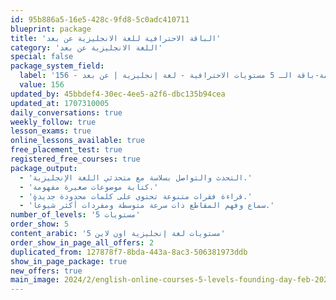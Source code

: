 ```yaml
---
id: 95b886a5-16e5-428c-9fd8-5c0adc410711
blueprint: package
title: 'الباقة الاحترافية للغة الانجليزية عن بعد'
category: 'اللغة الانجليزية عن بعد'
special: false
package_system_field:
  label: 'العروض الدائمة-باقة الـ 5 مستويات الاحترافية - لغة إنجليزية | عن بعد - 156'
  value: 156
updated_by: 45bbdef4-30ec-4ee5-a2f6-dbc135b94cea
updated_at: 1707310005
daily_conversations: true
weekly_follow: true
lesson_exams: true
online_lessons_available: true
free_placement_test: true
registered_free_courses: true
package_output:
  - 'التحدث والتواصل بسلاسة مع متحدثي اللغة الإنجليزية.'
  - 'كتابة موضوعات صغيرة مفهومة.'
  - 'قراءة فقرات متنوعة تحتوي على كلمات محدودة جديدة.'
  - 'سماع وفهم المقاطع ذات سرعة متوسطة ومفردات أكثر شيوعاً.'
number_of_levels: '5 مستويات'
order_show: 5
content_arabic: '5 مستويات لغة إنجليزية اون لاين'
order_show_in_page_all_offers: 2
duplicated_from: 127878f7-8bda-443a-8ac3-506381973ddb
show_in_page_package: true
new_offers: true
main_image: 2024/2/english-online-courses-5-levels-founding-day-feb-2024.jpg
---
```

